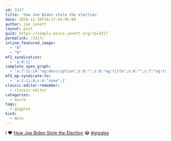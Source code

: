 ```yaml
---
id: 3317
title: 'how Joe Biden stole the election'
date: 2020-11-30T10:17:43-05:00
author: joe jenett
layout: post
guid: https://simply.micro.jenett.org/?p=3317
permalink: /3317/
inline_featured_image:
  - "0"
  - "0"
mf2_syndication:
  - 'a:0:{}'
complete_open_graph:
  - 'a:7:{s:14:"og:description";s:0:"";s:8:"og:title";s:0:"";s:7:"og:type";s:0:"";s:12:"twitter:card";s:7:"summary";s:15:"twitter:creator";s:0:"";s:19:"twitter:description";s:0:"";s:8:"og:image";s:0:"";}'
mf2_mp-syndicate-to:
  - 'a:1:{i:0;s:4:"none";}'
classic-editor-remember:
  - classic-editor
categories:
  - micro
tags:
  - giggles
kind:
  - Note
---
```

I ❤️ [How Joe Biden Stole the Election](https://howbidenstoletheelection.com/ "How Joe Biden Stole the Election") 😂 <a rel="tag" class="u-tag u-category" href="https://simply.personal.jenett.org/tag/giggles/">#giggles</a>